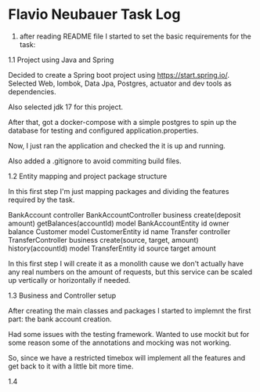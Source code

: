 # Flavio Neubauer Task Log

1. after reading README file I started to set the basic requirements for the task:

1.1 Project using Java and Spring

Decided to create a Spring boot project using https://start.spring.io/. Selected Web, lombok, Data Jpa, Postgres, actuator and dev tools as dependencies.

Also selected jdk 17 for this project.

After that, got a docker-compose with a simple postgres to spin up the database for testing and configured application.properties. 

Now, I just ran the application and checked the it is up and running.

Also added a .gitignore to avoid commiting build files.

1.2 Entity mapping and project package structure

In this first step I'm just mapping packages and dividing the features required by the task.

BankAccount
    controller
        BankAccountController
    business
        create(deposit amount)
        getBalances(accountId)
    model
        BankAccountEntity
            id
            owner
            balance
Customer
    model
        CustomerEntity
            id
            name
Transfer
    controller
        TransferController
    business
        create(source, target, amount)
        history(accountId)
    model
        TransferEntity
            id
            source
            target
            amount

In this first step I will create it as a monolith cause we don't actually have any real numbers on the amount of requests, but this service can be scaled up vertically or horizontally if needed.

1.3 Business and Controller setup

After creating the main classes and packages I started to implemnt the first part: the bank account creation.

Had some issues with the testing framework. Wanted to use mockit but for some reason some of the annotations and mocking was not working.

So, since we have a restricted timebox will implement all the features and get back to it with a little bit more time. 

1.4 